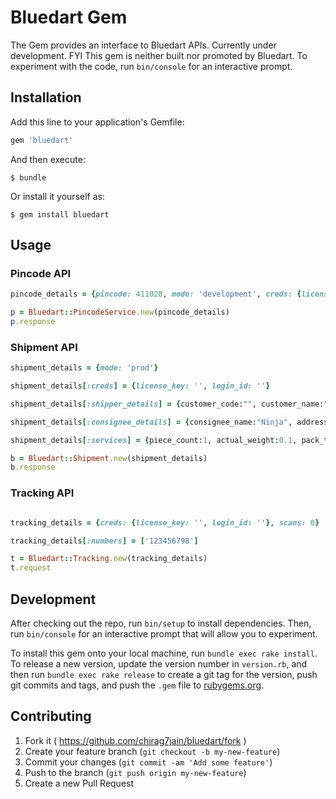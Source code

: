 # Bluedart Gem

The Gem provides an interface to Bluedart APIs. Currently under development. FYI This gem is neither built nor promoted by Bluedart. To experiment with the code, run `bin/console` for an interactive prompt.

## Installation

Add this line to your application's Gemfile:

```ruby
gem 'bluedart'
```

And then execute:

    $ bundle

Or install it yourself as:

    $ gem install bluedart

## Usage

### Pincode API

```ruby
pincode_details = {pincode: 411028, mode: 'development', creds: {license_key: '', login_id: ''}}

p = Bluedart::PincodeService.new(pincode_details)
p.response
```

### Shipment API

```ruby
shipment_details = {mode: 'prod'}

shipment_details[:creds] = {license_key: '', login_id: ''}

shipment_details[:shipper_details] = {customer_code:"", customer_name:"J Bieber", address:"ABC ABC", customer_pincode:"499999",customer_telephone:nil, customer_mobile:"", customer_email_id:"someone@me.com", sender:'', vendor_code:"", isToPayCustomer:false, origin_area:'AAA'}

shipment_details[:consignee_details] = {consignee_name:"Ninja", address:"hogsmeade station", consignee_pincode:"999999", consignee_telephone:"000000000", consignee_mobile:"0000000000", consignee_attention:""}

shipment_details[:services] = {piece_count:1, actual_weight:0.1, pack_type:"", invoice_no:"", special_instruction:"", declared_value:9999, credit_reference_no:"9999", dimensions:"", pickup_date:'2015-12-12', pickup_time:"1313", commodities:['Crack'], product_type:"Dutiables", collectable_amount:5050, product_code:"A", sub_product_code:"C", p_d_f_output_not_required:false}

b = Bluedart::Shipment.new(shipment_details)
b.response
```

### Tracking API

```ruby

tracking_details = {creds: {license_key: '', login_id: ''}, scans: 0}

tracking_details[:numbers] = ['123456798']

t = Bluedart::Tracking.new(tracking_details)
t.request

```

## Development

After checking out the repo, run `bin/setup` to install dependencies. Then, run `bin/console` for an interactive prompt that will allow you to experiment.

To install this gem onto your local machine, run `bundle exec rake install`. To release a new version, update the version number in `version.rb`, and then run `bundle exec rake release` to create a git tag for the version, push git commits and tags, and push the `.gem` file to [rubygems.org](https://rubygems.org).

## Contributing

1. Fork it ( https://github.com/chirag7jain/bluedart/fork )
2. Create your feature branch (`git checkout -b my-new-feature`)
3. Commit your changes (`git commit -am 'Add some feature'`)
4. Push to the branch (`git push origin my-new-feature`)
5. Create a new Pull Request

